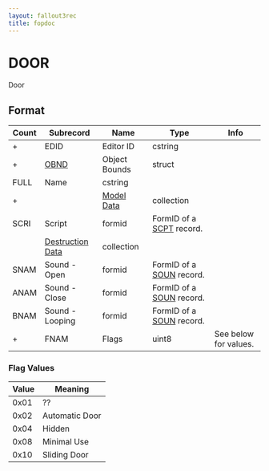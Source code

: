 ```yaml
---
layout: fallout3rec
title: fopdoc
---
```

DOOR
====

Door

## Format

Count | Subrecord | Name | Type | Info
------|-------|------|------|-----
+ | EDID | Editor ID | cstring |
+ | [OBND](Subrecords/OBND.md) | Object Bounds | struct |
 | FULL | Name | cstring |
+ | | [Model Data](Subrecords/Model.md) | collection |
 | SCRI | Script | formid | FormID of a [SCPT](SCPT.md) record.
 | | [Destruction Data](Subrecords/Destruction.md) | collection |
 | SNAM | Sound - Open | formid | FormID of a [SOUN](SOUN.md) record.
 | ANAM | Sound - Close | formid | FormID of a [SOUN](SOUN.md) record.
 | BNAM | Sound - Looping | formid | FormID of a [SOUN](SOUN.md) record.
+ | FNAM | Flags | uint8 | See below for values.

### Flag Values

Value | Meaning
------|--------
0x01 | ??
0x02 | Automatic Door
0x04 | Hidden
0x08 | Minimal Use
0x10 | Sliding Door
